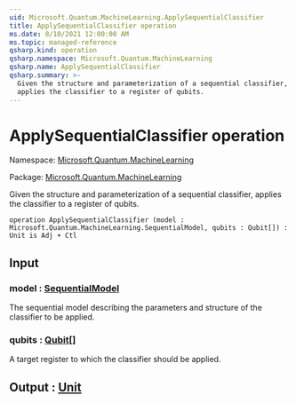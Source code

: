 ```yaml
---
uid: Microsoft.Quantum.MachineLearning.ApplySequentialClassifier
title: ApplySequentialClassifier operation
ms.date: 8/10/2021 12:00:00 AM
ms.topic: managed-reference
qsharp.kind: operation
qsharp.namespace: Microsoft.Quantum.MachineLearning
qsharp.name: ApplySequentialClassifier
qsharp.summary: >-
  Given the structure and parameterization of a sequential classifier,
  applies the classifier to a register of qubits.
---
```


# ApplySequentialClassifier operation

Namespace: [Microsoft.Quantum.MachineLearning](xref:Microsoft.Quantum.MachineLearning)

Package: [Microsoft.Quantum.MachineLearning](https://nuget.org/packages/Microsoft.Quantum.MachineLearning)


Given the structure and parameterization of a sequential classifier,applies the classifier to a register of qubits.

```qsharp
operation ApplySequentialClassifier (model : Microsoft.Quantum.MachineLearning.SequentialModel, qubits : Qubit[]) : Unit is Adj + Ctl
```


## Input

### model : [SequentialModel](xref:Microsoft.Quantum.MachineLearning.SequentialModel)

The sequential model describing the parameters and structure of theclassifier to be applied.


### qubits : [Qubit](xref:microsoft.quantum.qsharp.valueliterals#qubit-literals)[]

A target register to which the classifier should be applied.



## Output : [Unit](xref:microsoft.quantum.qsharp.valueliterals#unit-literal)


